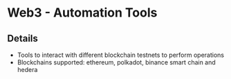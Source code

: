 # Web3 - Automation Tools

## Details

- Tools to interact with different blockchain testnets to perform operations
- Blockchains supported: ethereum, polkadot, binance smart chain and hedera
